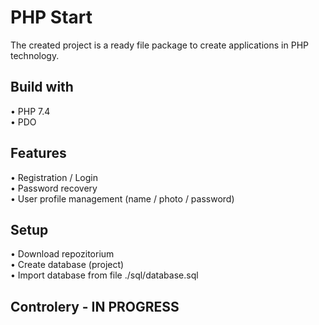 # PHP Start
The created project is a ready file package to create applications in PHP technology.

## Build with
• PHP 7.4 \
• PDO

## Features
• Registration / Login \
• Password recovery \
• User profile management (name / photo / password)

## Setup
• Download repozitorium \
• Create database (project) \
• Import database from file ./sql/database.sql

## Controlery - IN PROGRESS

